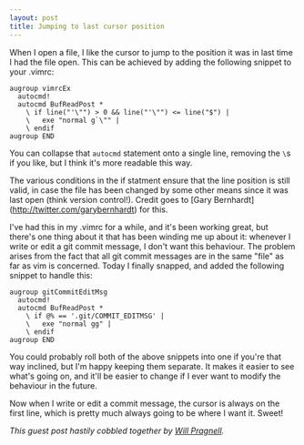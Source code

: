 ```yaml
---
layout: post
title: Jumping to last cursor position
---
```


When I open a file, I like the cursor to jump to the position it was in last
time I had the file open. This can be achieved by adding the following snippet
to your .vimrc:

    augroup vimrcEx
      autocmd!
      autocmd BufReadPost *
        \ if line("'\"") > 0 && line("'\"") <= line("$") |
        \   exe "normal g`\"" |
        \ endif
    augroup END

You can collapse that `autocmd` statement onto a single line, removing the `\`s
if you like, but I think it's more readable this way.

The various conditions in the if statment ensure that the line position is still
valid, in case the file has been changed by some other means since it was last
open (think version control!). Credit goes to [Gary Bernhardt]
(http://twitter.com/garybernhardt) for this.

I've had this in my .vimrc for a while, and it's been working great, but there's
one thing about it that has been winding me up about it: whenever I write or
edit a git commit message, I don't want this behaviour. The problem arises from
the fact that all git commit messages are in the same "file" as far as vim is
concerned. Today I finally snapped, and added the following snippet to handle
this:

    augroup gitCommitEditMsg
      autocmd!
      autocmd BufReadPost *
        \ if @% == '.git/COMMIT_EDITMSG' |
        \   exe "normal gg" |
        \ endif
    augroup END

You could probably roll both of the above snippets into one if you're that way
inclined, but I'm happy keeping them separate. It makes it easier to see what's
going on, and it'll be easier to change if I ever want to modify the behaviour
in the future.

Now when I write or edit a commit message, the cursor is always on the first
line, which is pretty much always going to be where I want it. Sweet!

_This guest post hastily cobbled together by [Will Pragnell](http://twitter.com/willpragnell)._

